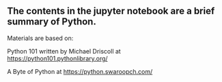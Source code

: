 
## The contents in the jupyter notebook are a brief summary of Python.



Materials are based on:

Python 101 written by Michael Driscoll at <https://python101.pythonlibrary.org/>

A Byte of Python at <https://python.swaroopch.com/>